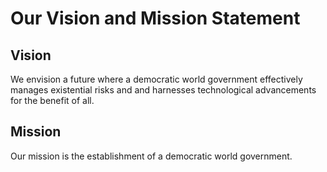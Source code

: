 # Our Vision and Mission Statement

## Vision
We envision a future where a democratic world government effectively manages existential risks and and harnesses technological advancements for the benefit of all.

## Mission
Our mission is the establishment of a democratic world government.
